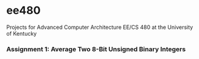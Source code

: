 # ee480
Projects for Advanced Computer Architecture EE/CS 480 at the University of Kentucky

### Assignment 1: Average Two 8-Bit Unsigned Binary Integers  
